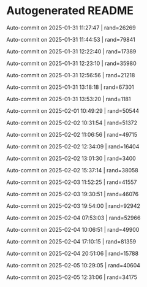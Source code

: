 # Autogenerated README

Auto-commit on 2025-01-31 11:27:47 | rand=26269

Auto-commit on 2025-01-31 11:44:53 | rand=79841

Auto-commit on 2025-01-31 12:22:40 | rand=17389

Auto-commit on 2025-01-31 12:23:10 | rand=35980

Auto-commit on 2025-01-31 12:56:56 | rand=21218

Auto-commit on 2025-01-31 13:18:18 | rand=67301

Auto-commit on 2025-01-31 13:53:20 | rand=1181

Auto-commit on 2025-02-01 10:49:29 | rand=50544

Auto-commit on 2025-02-02 10:31:54 | rand=51372

Auto-commit on 2025-02-02 11:06:56 | rand=49715

Auto-commit on 2025-02-02 12:34:09 | rand=16404

Auto-commit on 2025-02-02 13:01:30 | rand=3400

Auto-commit on 2025-02-02 15:37:14 | rand=38058

Auto-commit on 2025-02-03 11:52:25 | rand=41557

Auto-commit on 2025-02-03 19:30:51 | rand=46076

Auto-commit on 2025-02-03 19:54:00 | rand=92942

Auto-commit on 2025-02-04 07:53:03 | rand=52966

Auto-commit on 2025-02-04 10:06:51 | rand=49900

Auto-commit on 2025-02-04 17:10:15 | rand=81359

Auto-commit on 2025-02-04 20:51:06 | rand=15788

Auto-commit on 2025-02-05 10:29:05 | rand=40604

Auto-commit on 2025-02-05 12:31:06 | rand=34175
